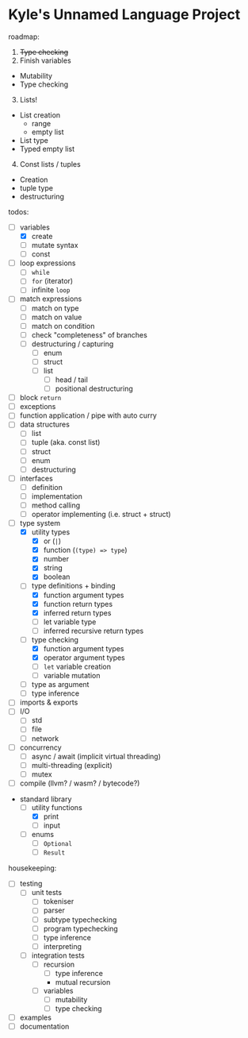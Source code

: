 # Kyle's Unnamed Language Project

roadmap:
1. ~~Type checking~~
2. Finish variables
  - Mutability
  - Type checking
3. Lists!
  - List creation
    - range
    - empty list
  - List type
  - Typed empty list
4. Const lists / tuples
  - Creation
  - tuple type
  - destructuring

todos:

- [ ] variables
  - [x] create
  - [ ] mutate syntax
  - [ ] const
- [ ] loop expressions
  - [ ] `while`
  - [ ] `for` (iterator)
  - [ ] infinite `loop`
- [ ] match expressions
  - [ ] match on type
  - [ ] match on value
  - [ ] match on condition
  - [ ] check "completeness" of branches
  - [ ] destructuring / capturing
    - [ ] enum
    - [ ] struct
    - [ ] list
      - [ ] head / tail
      - [ ] positional destructuring
- [ ] block `return`
- [ ] exceptions
- [ ] function application / pipe with auto curry
- [ ] data structures
  - [ ] list
  - [ ] tuple (aka. const list)
  - [ ] struct
  - [ ] enum
  - [ ] destructuring
- [ ] interfaces
  - [ ] definition
  - [ ] implementation
  - [ ] method calling
  - [ ] operator implementing (i.e. struct + struct)
- [ ] type system
  - [x] utility types
    - [x] or (`|`)
    - [x] function (`(type) => type`)
    - [x] number
    - [x] string
    - [x] boolean
  - [ ] type definitions + binding
    - [x] function argument types
    - [x] function return types
    - [x] inferred return types
    - [ ] let variable type
    - [ ] inferred recursive return types
  - [ ] type checking
    - [x] function argument types
    - [x] operator argument types
    - [ ] `let` variable creation
    - [ ] variable mutation
  - [ ] type as argument
  - [ ] type inference
- [ ] imports & exports
- [ ] I/O
  - [ ] std
  - [ ] file
  - [ ] network
- [ ] concurrency
  - [ ] async / await (implicit virtual threading)
  - [ ] multi-threading (explicit)
  - [ ] mutex
- [ ] compile (llvm? / wasm? / bytecode?)
- standard library
  - [ ] utility functions
    - [x] print
    - [ ] input
  - [ ] enums
    - [ ] `Optional`
    - [ ] `Result`

housekeeping:

- [ ] testing
  - [ ] unit tests
    - [ ] tokeniser
    - [ ] parser
    - [ ] subtype typechecking
    - [ ] program typechecking
    - [ ] type inference
    - [ ] interpreting
  - [ ] integration tests
    - [ ] recursion
      - [ ] type inference
      - mutual recursion
    - [ ] variables
      - [ ] mutability
      - [ ] type checking
- [ ] examples
- [ ] documentation